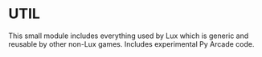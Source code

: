 # UTIL
This small module includes everything used by Lux which is generic
and reusable by other non-Lux games. Includes experimental Py Arcade code.
